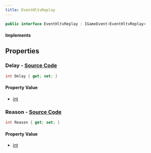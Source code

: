 ```yaml
---
title: EventHltvReplay
---
```


```csharp
public interface EventHltvReplay : IGameEvent<EventHltvReplay>
```

#### Implements

## Properties

### **Delay** - [Source Code](https://github.com/swiftly-solution/swiftlys2/blob/main/managed/src/SwiftlyS2.Generated/GameEvents/Interfaces/EventHltvReplay.cs#L23)

```csharp
int Delay { get; set; }
```

#### Property Value

- [int](https://learn.microsoft.com/dotnet/api/system.int32)

### **Reason** - [Source Code](https://github.com/swiftly-solution/swiftlys2/blob/main/managed/src/SwiftlyS2.Generated/GameEvents/Interfaces/EventHltvReplay.cs#L30)

```csharp
int Reason { get; set; }
```

#### Property Value

- [int](https://learn.microsoft.com/dotnet/api/system.int32)

